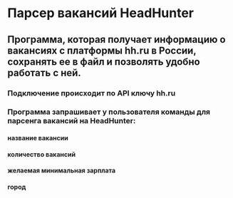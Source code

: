 # Парсер вакансий HeadHunter
## Программа, которая получает информацию о вакансиях с платформы hh.ru в России, сохранять ее в файл и позволять удобно работать с ней.
### Подключение происходит по API ключу hh.ru
### Программа запрашивает у пользователя команды для парсенга вакансий на HeadHunter:
#### название вакансии
#### количество вакансий
#### желаемая минимальная зарплата
#### город
